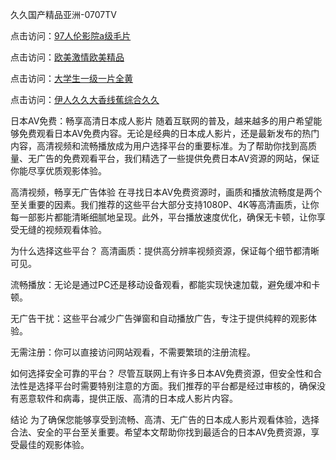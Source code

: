 久久国产精品亚洲-0707TV

点击访问：<a href="https://fdhf-454.pages.dev/">97人伦影院a级毛片</a>

点击访问：<a href="https://vassv.pages.dev/">欧美激情欧美精品</a>

点击访问：<a href="https://cfad.pages.dev/">大学生一级一片全黄</a>

点击访问：<a href="https://gfd-5xg.pages.dev/">伊人久久大香线蕉综合久久</a>


日本AV免费：畅享高清日本成人影片
随着互联网的普及，越来越多的用户希望能够免费观看日本AV免费内容。无论是经典的日本成人影片，还是最新发布的热门内容，高清视频和流畅播放成为用户选择平台的重要标准。为了帮助你找到高质量、无广告的免费观看平台，我们精选了一些提供免费日本AV资源的网站，保证你能尽享优质观影体验。

高清视频，畅享无广告体验
在寻找日本AV免费资源时，画质和播放流畅度是两个至关重要的因素。我们推荐的这些平台大部分支持1080P、4K等高清画质，让你每一部影片都能清晰细腻地呈现。此外，平台播放速度优化，确保无卡顿，让你享受无缝的视频观看体验。

为什么选择这些平台？
高清画质：提供高分辨率视频资源，保证每个细节都清晰可见。

流畅播放：无论是通过PC还是移动设备观看，都能实现快速加载，避免缓冲和卡顿。

无广告干扰：这些平台减少广告弹窗和自动播放广告，专注于提供纯粹的观影体验。

无需注册：你可以直接访问网站观看，不需要繁琐的注册流程。

如何选择安全可靠的平台？
尽管互联网上有许多日本AV免费资源，但安全性和合法性是选择平台时需要特别注意的方面。我们推荐的平台都是经过审核的，确保没有恶意软件和病毒，提供正版、高清的日本成人影片内容。

结论
为了确保您能够享受到流畅、高清、无广告的日本成人影片观看体验，选择合法、安全的平台至关重要。希望本文帮助你找到最适合的日本AV免费资源，享受最佳的观影体验。


<span style="display:none;">[Canonical link]( https://github.com/va20250707/12349 ）</span>
